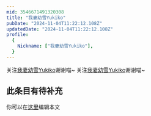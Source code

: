 ```yaml
---
mid: 3546671491320308
title: "我妻幼雪Yukiko"
pubDate: "2024-11-04T11:22:12.108Z"
updatedDate: "2024-11-04T11:22:12.108Z"
profile:
  {
    Nickname: ["我妻幼雪Yukiko"],
  }
---
```


关注[我妻幼雪Yukiko](https://space.bilibili.com/3546671491320308)谢谢喵~ 关注[我妻幼雪Yukiko](https://space.bilibili.com/3546671491320308)谢谢喵~

## 此条目有待补充
你可以在[这里](https://github.com/Yuhanawa/VTuber.ICU-Content/edit/master/v/我妻幼雪Yukiko/index.md)编辑本文
